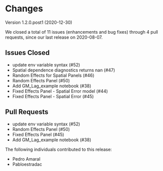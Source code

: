 # Changes

Version 1.2.0.post1 (2020-12-30)

We closed a total of 11 issues (enhancements and bug fixes) through 4 pull requests, since our last release on 2020-08-07.

## Issues Closed
  - update env variable syntax (#52)
  - Spatial dependence diagnostics returns nan (#47)
  - Random Effects for Spatial Panels (#46)
  - Random Effects Panel (#50)
  - Add GM_Lag_example notebook (#38)
  - Fixed Effects Panel - Spatial Error model (#44)
  - Fixed Effects Panel - Spatial Error (#45)

## Pull Requests
  - update env variable syntax (#52)
  - Random Effects Panel (#50)
  - Fixed Effects Panel (#45)
  - Add GM_Lag_example notebook (#38)

The following individuals contributed to this release:

  - Pedro Amaral
  - Pabloestradac
